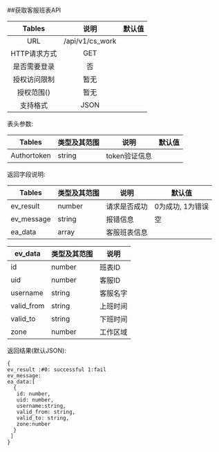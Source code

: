 ##获取客服班表API


|  Tables  |       说明        | 默认值  |
| :------: | :-------------: | :--: |
|   URL    | /api/v1/cs_work |      |
| HTTP请求方式 |       GET       |      |
|  是否需要登录  |        否        |      |
|  授权访问限制  |       暂无        |      |
|  授权范围()  |       暂无        |      |
|   支持格式   |      JSON       |      |


表头参数:

| Tables      | 类型及其范围 | 说明        | 默认值  |
| ----------- | ------ | --------- | ---- |
| Authortoken | string | token验证信息 |      |





返回字段说明:

| Tables     | 类型及其范围 | 说明     | 默认值        |
| ---------- | ------ | ------ | ---------- |
| ev_result  | number | 请求是否成功 | 0为成功, 1为错误 |
| ev_message | string | 报错信息   | 空          |
| ea_data    | array  | 客服班表信息 |            |


| ev_data    | 类型及其范围 | 说明   |
| ---------- | ------ | ---- |
| id         | number | 班表ID |
| uid        | number | 客服ID |
| username   | string | 客服名字 |
| valid_from | string | 上班时间 |
| valid_to   | string | 下班时间 |
| zone       | number | 工作区域 |


返回结果(默认JSON):
```
{
ev_result :#0: successful 1:fail
ev_message:
ea_data:[
  {
   id: number,
   uid: number,
   username:string,
   valid_from: string,
   valid_to: string,
   zone:number
  }
 ]
}
```
